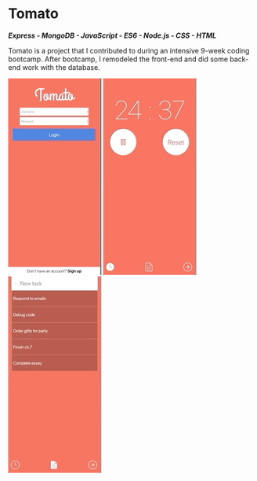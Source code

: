 # Tomato
***Express - MongoDB - JavaScript - ES6 - Node.js - CSS - HTML***

Tomato is a project that I contributed to during an intensive 9-week coding bootcamp. After bootcamp, I remodeled the front-end and did some back-end work with the database. 

![](iphonex-login-signup-preview.gif)
![](iphonex-countdown-view.gif)
![](iphonex-list-preview.gif)
